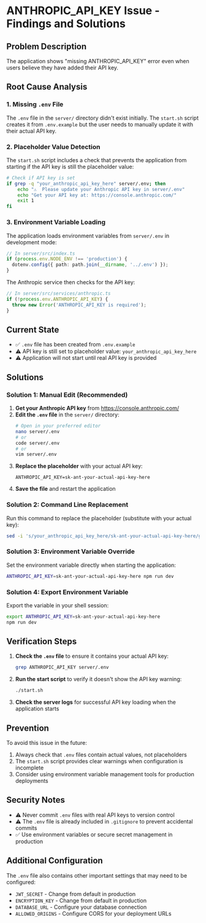 # ANTHROPIC_API_KEY Issue - Findings and Solutions

## Problem Description
The application shows "missing ANTHROPIC_API_KEY" error even when users believe they have added their API key.

## Root Cause Analysis

### 1. Missing `.env` File
The `.env` file in the `server/` directory didn't exist initially. The `start.sh` script creates it from `.env.example` but the user needs to manually update it with their actual API key.

### 2. Placeholder Value Detection
The `start.sh` script includes a check that prevents the application from starting if the API key is still the placeholder value:

```bash
# Check if API key is set
if grep -q "your_anthropic_api_key_here" server/.env; then
    echo "⚠️  Please update your Anthropic API key in server/.env"
    echo "Get your API key at: https://console.anthropic.com/"
    exit 1
fi
```

### 3. Environment Variable Loading
The application loads environment variables from `server/.env` in development mode:

```typescript
// In server/src/index.ts
if (process.env.NODE_ENV !== 'production') {
  dotenv.config({ path: path.join(__dirname, '../.env') });
}
```

The Anthropic service then checks for the API key:

```typescript
// In server/src/services/anthropic.ts
if (!process.env.ANTHROPIC_API_KEY) {
  throw new Error('ANTHROPIC_API_KEY is required');
}
```

## Current State
- ✅ `.env` file has been created from `.env.example`
- ⚠️ API key is still set to placeholder value: `your_anthropic_api_key_here`
- ⚠️ Application will not start until real API key is provided

## Solutions

### Solution 1: Manual Edit (Recommended)
1. **Get your Anthropic API key** from https://console.anthropic.com/
2. **Edit the `.env` file** in the `server/` directory:
   ```bash
   # Open in your preferred editor
   nano server/.env
   # or
   code server/.env
   # or
   vim server/.env
   ```
3. **Replace the placeholder** with your actual API key:
   ```
   ANTHROPIC_API_KEY=sk-ant-your-actual-api-key-here
   ```
4. **Save the file** and restart the application

### Solution 2: Command Line Replacement
Run this command to replace the placeholder (substitute with your actual key):
```bash
sed -i 's/your_anthropic_api_key_here/sk-ant-your-actual-api-key-here/g' server/.env
```

### Solution 3: Environment Variable Override
Set the environment variable directly when starting the application:
```bash
ANTHROPIC_API_KEY=sk-ant-your-actual-api-key-here npm run dev
```

### Solution 4: Export Environment Variable
Export the variable in your shell session:
```bash
export ANTHROPIC_API_KEY=sk-ant-your-actual-api-key-here
npm run dev
```

## Verification Steps
1. **Check the `.env` file** to ensure it contains your actual API key:
   ```bash
   grep ANTHROPIC_API_KEY server/.env
   ```
2. **Run the start script** to verify it doesn't show the API key warning:
   ```bash
   ./start.sh
   ```
3. **Check the server logs** for successful API key loading when the application starts

## Prevention
To avoid this issue in the future:
1. Always check that `.env` files contain actual values, not placeholders
2. The `start.sh` script provides clear warnings when configuration is incomplete
3. Consider using environment variable management tools for production deployments

## Security Notes
- ⚠️ Never commit `.env` files with real API keys to version control
- ⚠️ The `.env` file is already included in `.gitignore` to prevent accidental commits
- ✅ Use environment variables or secure secret management in production

## Additional Configuration
The `.env` file also contains other important settings that may need to be configured:
- `JWT_SECRET` - Change from default in production
- `ENCRYPTION_KEY` - Change from default in production  
- `DATABASE_URL` - Configure your database connection
- `ALLOWED_ORIGINS` - Configure CORS for your deployment URLs